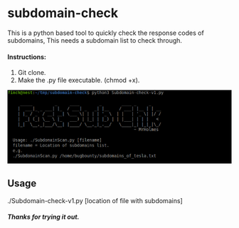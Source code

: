 # subdomain-check
This is a python based tool to quickly check the response codes of subdomains, This needs a subdomain list to check through.


#### Instructions:
1. Git clone.
2. Make the .py file executable. (chmod +x).

![Screenshot](screenshot.png)

## Usage
./Subdomain-check-v1.py [location of file with subdomains]

##### Thanks for trying it out. 
